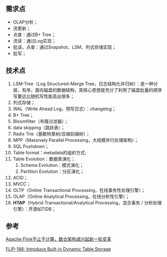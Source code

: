 ## 需求点

-   OLAP分析；
-   流更新；
-   点查：通过B+ Tree；
-   流读：通过Log实现；
-   批读，点查：通过Snapshot、LSM、列式存储实现；
-   批写；

## 技术点

1.   LSM-Tree（Log Structured-Merge Tree，日志结构化并归树）：是一种分层，有序，面向磁盘的数据结构，其核心思想是充分了利用了磁盘批量的顺序写要远比随机写性能高出很多；
2.   列式存储；
3.   WAL（Write Ahead Log，预写日志）：changelog；
4.   B+ Tree；
5.   Bloomfilter（布隆过滤器）；
6.   data skipping（跳跃表）；
6.   Radix Trie（基数特里树/压缩前缀树）；
7.   MPP（Massively Parallel Processing，大规模并行处理架构）；
8.   SQL Pushdown；
9.   Table format：metadata的组织方式;
10.   Table Evolution：数据表演化；
      1.    Schema Evolution：模式演化；
      2.   Partition Evolution：分区演化；
11.   ACID；
12.   MVCC；
13.   OLTP（Online Transactional Processing，在线事务性处理引擎）；
14.   OLAP（Online Analytical Processing，在线分析性引擎）；
15.   **HTAP**（Hybrid Transactional/Analytical Processing，混合事务 / 分析处理引擎）：开源如TiDB；

## 参考

[Apache Flink不止于计算，数仓架构或兴起新一轮变革](https://mp.weixin.qq.com/s/8Nm1SplBxo80R3UaKqUFoQ)

[FLIP-188: Introduce Built-in Dynamic Table Storage](https://cwiki.apache.org/confluence/display/FLINK/FLIP-188%3A+Introduce+Built-in+Dynamic+Table+Storage)